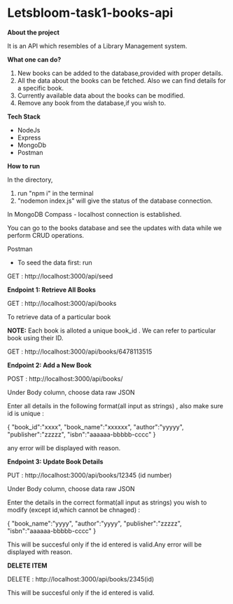 # Letsbloom-task1-books-api

**About the project**

It is an API which resembles of a Library Management system.

**What one can do?**


1. New books can be added to the database,provided with proper details.
2. All the data about the books can be fetched. Also we can find details for a specific book. 
3. Currently available data about the books can be modified.
4. Remove any book from the database,if you wish to.

**Tech Stack**

* NodeJs
* Express
* MongoDb
* Postman

**How to run**

In the directory,
1. run "npm i" in the terminal
2. "nodemon index.js" will give the status of the database connection.

In MongoDB Compass - localhost connection is established.

You can go to the books database and see the updates with data while we perform CRUD operations. 

Postman

* To seed the data first: run

GET : http://localhost:3000/api/seed

**Endpoint 1: Retrieve All Books**

GET : http://localhost:3000/api/books

To retrieve data of a particular book 


**NOTE:** Each book is alloted a unique book_id . We can refer to particular book using their ID. 

GET : http://localhost:3000/api/books/6478113515

**Endpoint 2: Add a New Book**

POST : http://localhost:3000/api/books/

Under Body column, choose data raw JSON 

Enter all details in the following format(all input as strings) , also make sure id is unique :

{
    "book_id":"xxxx",
    "book_name":"xxxxxx",
    "author":"yyyyy",
    "publisher":"zzzzz",
    "isbn":"aaaaaa-bbbbb-cccc"
}

any error will be displayed with reason.

**Endpoint 3: Update Book Details**

PUT : http://localhost:3000/api/books/12345   (id number)

Under Body column, choose data raw JSON 

Enter the details in the correct format(all input as strings) you wish to modify (except id,which cannot be chnaged) :

{
    "book_name":"yyyy",
    "author":"yyyy",
    "publisher":"zzzzz",
    "isbn":"aaaaaa-bbbbb-cccc"
}

This will be succesful only if the id entered is valid.Any error will be displayed with reason.

**DELETE ITEM**

DELETE : http://localhost:3000/api/books/2345(id)

This will be succesful only if the id entered is valid.

